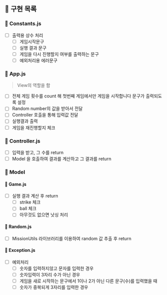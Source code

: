 ## 🧐 **구현 목록**

### 🔹 **Constants.js**

- [ ] 출력용 상수 처리
  - [ ] 게임시작문구
  - [ ] 실행 결과 문구
  - [ ] 게임을 다시 진행할지 여부를 출력하는 문구
  - [ ] 예외처리용 에러문구

### 🔹 **App.js**

> View의 역할을 함

- [ ] 전체 게임 횟수를 count 해 첫번째 게임에서만 게임을 시작합니다 문구가 출력되도록 설정
- [ ] Random number의 값을 받아서 전달
- [ ] Controller 호출을 통해 입력값 전달
- [ ] 실행결과 출력
- [ ] 게임을 재진행할지 체크

### 🔹 **Controller.js**

- [ ] 입력을 받고, 그 수를 return
- [ ] Model 을 호출하여 결과를 계산하고 그 결과를 return

### 🔹 **Model**

#### 🔸 Game.js

- [ ] 실행 결과 계산 후 return
  - [ ] strike 체크
  - [ ] ball 체크
  - [ ] 아무것도 없으면 낫싱 처리

#### 🔸 Random.js

- [ ] MissionUtils 라이브러리를 이용하여 random 값 추출 후 return

#### 🔸 Exception.js

- [ ] 예외처리
  - [ ] 숫자를 입력하지않고 문자를 입력한 경우
  - [ ] 숫자입력이 3자리 수가 아닌 경우
  - [ ] 게임을 새로 시작하는 문구에서 1이나 2가 아닌 다른 문구(수)를 입력했을 때
  - [ ] 숫자가 중복되게 3자리를 입력한 경우
